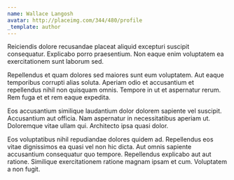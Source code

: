 ```yaml
---
name: Wallace Langosh
avatar: http://placeimg.com/344/480/profile
_template: author
---
```

Reiciendis dolore recusandae placeat aliquid excepturi suscipit consequatur. Explicabo porro praesentium. Non eaque enim voluptatem ea exercitationem sunt laborum sed.
  
Repellendus et quam dolores sed maiores sunt eum voluptatem. Aut eaque temporibus corrupti alias soluta. Aperiam odio et accusantium et repellendus nihil non quisquam omnis. Tempore in ut et aspernatur rerum. Rem fuga et et rem eaque expedita.
  
Eos accusantium similique laudantium dolor dolorem sapiente vel suscipit. Accusantium aut officia. Nam aspernatur in necessitatibus aperiam ut. Doloremque vitae ullam qui. Architecto ipsa quasi dolor.
  
Eos voluptatibus nihil repudiandae dolores quidem ad. Repellendus eos vitae dignissimos ea quasi vel non hic dicta. Aut omnis sapiente accusantium consequatur quo tempore. Repellendus explicabo aut aut ratione. Similique exercitationem ratione magnam ipsam et cum. Voluptatem a non fugit.

